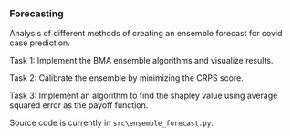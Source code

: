 ### Forecasting

Analysis of different methods of creating an ensemble forecast for covid case prediction.

Task 1: Implement the BMA ensemble algorithms and visualize results.

Task 2: Calibrate the ensemble by minimizing the CRPS score.

Task 3: Implement an algorithm to find the shapley value using average squared error as the payoff function.

Source code is currently in `src\ensemble_forecast.py`.